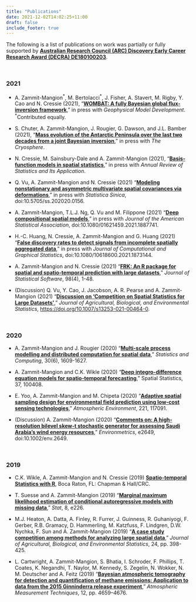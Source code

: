 ```yaml
---
title: "Publications"
date: 2021-12-02T14:02:25+11:00
draft: false
include_footer: true
---
```


The following is a list of publications on work was partially or fully supported by [**Australian Research Council (ARC) Discovery Early Career Research Award (DECRA) DE180100203**](https://dataportal.arc.gov.au/NCGP/Web/Grant/Grant/DE180100203).

&nbsp;

### 2021

- A. Zammit-Mangion<sup>\*</sup>, M. Bertolacci<sup>\*</sup>, J. Fisher, A. Stavert, M. Rigby, Y. Cao and N. Cressie (2021), “[**WOMBAT: A fully Bayesian global flux-inversion framework**](https://gmd.copernicus.org/preprints/gmd-2021-181/),” in press with *Geophysical Model Development*. <sup>\*</sup>Contributed equally.

- S. Chuter, A. Zammit-Mangion, J. Rougier, G. Dawson, and J.L. Bamber (2021), “[**Mass evolution of the Antarctic Peninsula over the last two decades from a joint Bayesian inversion**](https://tc.copernicus.org/preprints/tc-2021-178/),” in press with *The Cryosphere*.

- N. Cressie, M. Sainsbury-Dale and A. Zammit-Mangion (2021), “[**Basis-function models in spatial statistics**](https://www.annualreviews.org/doi/abs/10.1146/annurev-statistics-040120-020733),” in press with *Annual Review of Statistics and Its Application*.

- Q. Vu, A. Zammit-Mangion and N. Cressie (2021) “[**Modeling nonstationary and asymmetric multivariate spatial covariances via deformations**](http://www3.stat.sinica.edu.tw/preprint/SS-2020-0156_Preprint.pdf),” in press with *Statistica Sinica*, doi:10.5705/ss.202020.0156.

- A. Zammit-Mangion, T.L.J. Ng, Q. Vu and M. Filippone (2021) “[**Deep compositional spatial models**](https://www.tandfonline.com/doi/abs/10.1080/01621459.2021.1887741?journalCode=uasa20),” in press with *Journal of the American Statistical Association*, doi:10.1080/01621459.2021.1887741.

- H.-C. Huang, N. Cressie, A. Zammit-Mangion and G. Huang (2021) “[**False discovery rates to detect signals from incomplete spatially aggregated data**](https://www.tandfonline.com/doi/abs/10.1080/10618600.2021.1873144?journalCode=ucgs20),” in press with *Journal of Computational and Graphical Statistics*, doi:10.1080/10618600.2021.1873144.

- A. Zammit-Mangion and N. Cressie (2021) “[**FRK: An R package for spatial and spatio-temporal prediction with large datasets**](https://www.jstatsoft.org/article/view/v098i04),” *Journal of Statistical Software*, 98(4), 1-48.

- (Discussion) Q. Vu, Y. Cao, J. Jacobson, A. R. Pearse and A. Zammit-Mangion (2021) “[**Discussion on ‘Competition on Spatial Statistics for Large Datasets’**](https://link.springer.com/article/10.1007%2Fs13253-021-00464-0),” *Journal of Agricultural, Biological, and Environmental Statistics*, https://doi.org/10.1007/s13253-021-00464-0.

&nbsp;

### 2020

- A. Zammit-Mangion and J. Rougier (2020) “[**Multi-scale process modelling and distributed computation for spatial data**](https://link.springer.com/article/10.1007/s11222-020-09962-6),” *Statistics and Computing*, 30(6), 1609-1627.

- A. Zammit-Mangion and C.K. Wikle (2020) “[**Deep integro-difference equation models for spatio-temporal forecasting**](https://www.sciencedirect.com/science/article/abs/pii/S2211675320300026),” Spatial Statistics, 37, 100408.

- E. Yoo, A. Zammit-Mangion and M. Chipeta (2020) “[**Adaptive spatial sampling design for environmental field prediction using low-cost sensing technologies**](https://www.sciencedirect.com/science/article/abs/pii/S1352231019307307),” *Atmospheric Environment*, 221, 117091.

- (Discussion) A. Zammit-Mangion (2020) “[**Comments on: A high-resolution bilevel skew-t stochastic generator for assessing Saudi Arabia’s wind energy resources**](https://onlinelibrary.wiley.com/doi/abs/10.1002/env.2649),” *Environmetrics*, e2649, doi:10.1002/env.2649.

&nbsp;

### 2019

- C.K. Wikle, A. Zammit-Mangion and N. Cressie (2019) [**Spatio-temporal Statistics with R**](https://spacetimewithr.org/), Boca Raton, FL: Chapman & Hall/CRC.

- T. Suesse and A. Zammit-Mangion (2019) “[**Marginal maximum likelihood estimation of conditional autoregressive models with missing data**](https://onlinelibrary.wiley.com/doi/10.1002/sta4.226),” *Stat*, 8, e226.

- M.J. Heaton, A. Datta, A. Finley, R. Furrer, J. Guinness, R. Guhaniyogi, F. Gerber, R.B. Gramacy, D. Hammerling, M. Katzfuss, F. Lindgren, D.W. Nychka, F. Sun and A. Zammit-Mangion (2019) “[**A case study competition among methods for analyzing large spatial data**](https://link.springer.com/article/10.1007/s13253-018-00348-w),” *Journal of Agricultural, Biological, and Environmental Statistics*, 24, pp. 398-425.

- L. Cartwright, A. Zammit-Mangion, S. Bhatia, I. Schroder, F. Phillips, T. Coates, K. Negandhi, T. Naylor, M. Kennedy, S. Zegelin, N. Wokker, N. M. Deutscher and A. Feitz (2019) “[**Bayesian atmospheric tomography for detection and quantification of methane emissions: Application to data from the 2015 Ginninderra release experiment**](https://amt.copernicus.org/articles/12/4659/2019/),” *Atmospheric Measurement Techniques*, 12, pp. 4659–4676.
